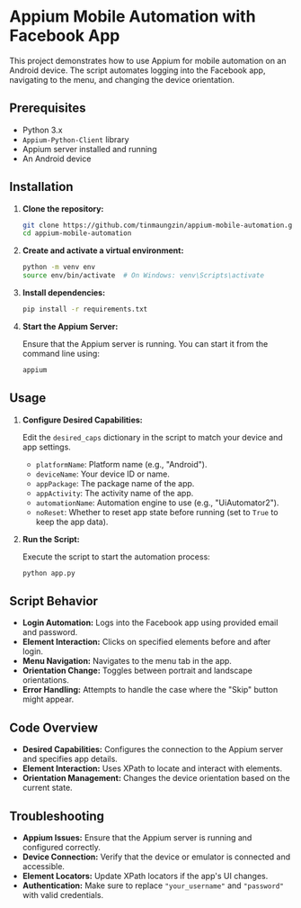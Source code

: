 # Appium Mobile Automation with Facebook App

This project demonstrates how to use Appium for mobile automation on an Android device. The script automates logging into the Facebook app, navigating to the menu, and changing the device orientation.

## Prerequisites

- Python 3.x
- `Appium-Python-Client` library
- Appium server installed and running
- An Android device

## Installation

1. **Clone the repository:**

    ```bash
    git clone https://github.com/tinmaungzin/appium-mobile-automation.git
    cd appium-mobile-automation
    ```

2. **Create and activate a virtual environment:**

    ```bash
    python -m venv env
    source env/bin/activate  # On Windows: venv\Scripts\activate
    ```

3. **Install dependencies:**

    ```bash
    pip install -r requirements.txt
    

4. **Start the Appium Server:**

    Ensure that the Appium server is running. You can start it from the command line using:

    ```bash
    appium
    ```

## Usage

1. **Configure Desired Capabilities:**

    Edit the `desired_caps` dictionary in the script to match your device and app settings.

    - `platformName`: Platform name (e.g., "Android").
    - `deviceName`: Your device ID or name.
    - `appPackage`: The package name of the app.
    - `appActivity`: The activity name of the app.
    - `automationName`: Automation engine to use (e.g., "UiAutomator2").
    - `noReset`: Whether to reset app state before running (set to `True` to keep the app data).

2. **Run the Script:**

    Execute the script to start the automation process:

    ```bash
    python app.py
    ```


## Script Behavior

- **Login Automation:** Logs into the Facebook app using provided email and password.
- **Element Interaction:** Clicks on specified elements before and after login.
- **Menu Navigation:** Navigates to the menu tab in the app.
- **Orientation Change:** Toggles between portrait and landscape orientations.
- **Error Handling:** Attempts to handle the case where the "Skip" button might appear.

## Code Overview

- **Desired Capabilities:** Configures the connection to the Appium server and specifies app details.
- **Element Interaction:** Uses XPath to locate and interact with elements.
- **Orientation Management:** Changes the device orientation based on the current state.

## Troubleshooting

- **Appium Issues:** Ensure that the Appium server is running and configured correctly.
- **Device Connection:** Verify that the device or emulator is connected and accessible.
- **Element Locators:** Update XPath locators if the app's UI changes.
- **Authentication:** Make sure to replace `"your_username"` and `"password"` with valid credentials.

